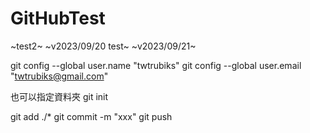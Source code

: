 # GitHubTest

~test2~
~v2023/09/20 test~
~v2023/09/21~ 

git config --global user.name "twtrubiks"
git config --global user.email "twtrubiks@gmail.com"

也可以指定資料夾
git init <directory>

git add ./*
git commit -m "xxx"
git push
